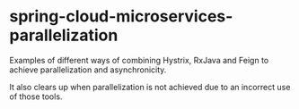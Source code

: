 # spring-cloud-microservices-parallelization
Examples of different ways of combining Hystrix, RxJava and Feign to achieve parallelization and asynchronicity.

It also clears up when parallelization is not achieved due to an incorrect use of those tools.

